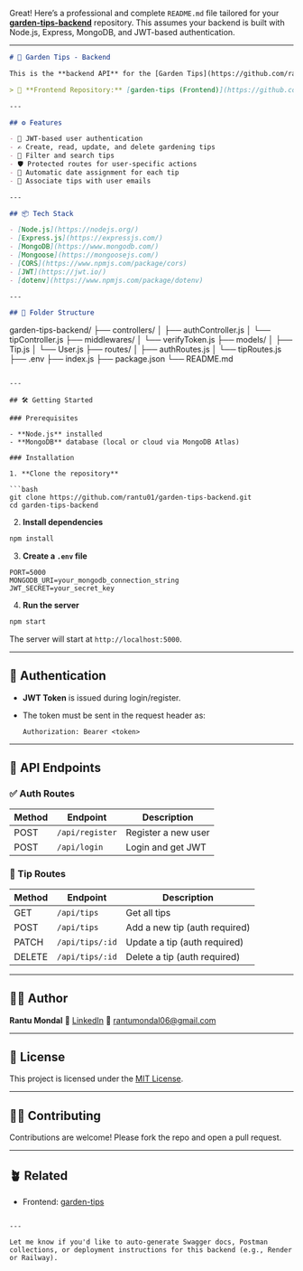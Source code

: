 Great! Here’s a professional and complete `README.md` file tailored for your **[garden-tips-backend](https://github.com/rantu01/garden-tips-backend)** repository. This assumes your backend is built with Node.js, Express, MongoDB, and JWT-based authentication.

---

```markdown
# 🌱 Garden Tips - Backend

This is the **backend API** for the [Garden Tips](https://github.com/rantu01/garden-tips) full-stack project. It handles user authentication, tip management (CRUD), and secure data operations using **Node.js**, **Express**, and **MongoDB**.

> 🔗 **Frontend Repository:** [garden-tips (Frontend)](https://github.com/rantu01/garden-tips)

---

## ⚙️ Features

- 🔐 JWT-based user authentication
- ✍️ Create, read, update, and delete gardening tips
- 🔎 Filter and search tips
- 🛡️ Protected routes for user-specific actions
- 📅 Automatic date assignment for each tip
- 📧 Associate tips with user emails

---

## 📦 Tech Stack

- [Node.js](https://nodejs.org/)
- [Express.js](https://expressjs.com/)
- [MongoDB](https://www.mongodb.com/)
- [Mongoose](https://mongoosejs.com/)
- [CORS](https://www.npmjs.com/package/cors)
- [JWT](https://jwt.io/)
- [dotenv](https://www.npmjs.com/package/dotenv)

---

## 📁 Folder Structure

```

garden-tips-backend/
├── controllers/
│   ├── authController.js
│   └── tipController.js
├── middlewares/
│   └── verifyToken.js
├── models/
│   ├── Tip.js
│   └── User.js
├── routes/
│   ├── authRoutes.js
│   └── tipRoutes.js
├── .env
├── index.js
├── package.json
└── README.md

````

---

## 🛠️ Getting Started

### Prerequisites

- **Node.js** installed
- **MongoDB** database (local or cloud via MongoDB Atlas)

### Installation

1. **Clone the repository**

```bash
git clone https://github.com/rantu01/garden-tips-backend.git
cd garden-tips-backend
````

2. **Install dependencies**

```bash
npm install
```

3. **Create a `.env` file**

```env
PORT=5000
MONGODB_URI=your_mongodb_connection_string
JWT_SECRET=your_secret_key
```

4. **Run the server**

```bash
npm start
```

The server will start at `http://localhost:5000`.

---

## 🔐 Authentication

* **JWT Token** is issued during login/register.
* The token must be sent in the request header as:

  ```http
  Authorization: Bearer <token>
  ```

---

## 🔄 API Endpoints

### ✅ Auth Routes

| Method | Endpoint        | Description         |
| ------ | --------------- | ------------------- |
| POST   | `/api/register` | Register a new user |
| POST   | `/api/login`    | Login and get JWT   |

### 🌿 Tip Routes

| Method | Endpoint        | Description                   |
| ------ | --------------- | ----------------------------- |
| GET    | `/api/tips`     | Get all tips                  |
| POST   | `/api/tips`     | Add a new tip (auth required) |
| PATCH  | `/api/tips/:id` | Update a tip (auth required)  |
| DELETE | `/api/tips/:id` | Delete a tip (auth required)  |

---

## 🙋‍♂️ Author

**Rantu Mondal**
🔗 [LinkedIn](https://www.linkedin.com/in/rantubytes)
📧 [rantumondal06@gmail.com](mailto:rantumondal06@gmail.com)

---

## 📄 License

This project is licensed under the [MIT License](LICENSE).

---

## 🧑‍💻 Contributing

Contributions are welcome! Please fork the repo and open a pull request.

---

## 🪴 Related

* Frontend: [garden-tips](https://github.com/rantu01/garden-tips)

```

---

Let me know if you'd like to auto-generate Swagger docs, Postman collections, or deployment instructions for this backend (e.g., Render or Railway).
```
